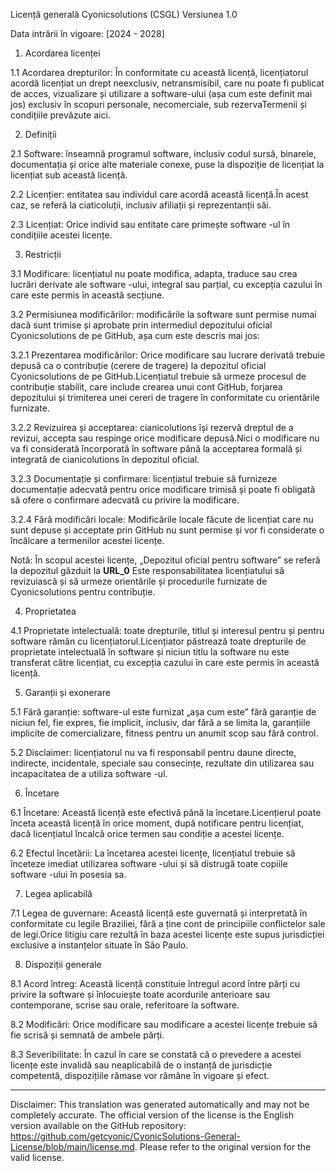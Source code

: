 Licență generală Cyonicsolutions (CSGL)
Versiunea 1.0

Data intrării în vigoare: [2024 - 2028]

1. Acordarea licenței

1.1 Acordarea drepturilor: În conformitate cu această licență, licențiatorul acordă licențiat un drept neexclusiv, netransmisibil, care nu poate fi publicat de acces, vizualizare și utilizare a software-ului (așa cum este definit mai jos) exclusiv în scopuri personale, necomerciale, sub rezervaTermenii și condițiile prevăzute aici.

2. Definiții

2.1 Software: înseamnă programul software, inclusiv codul sursă, binarele, documentația și orice alte materiale conexe, puse la dispoziție de licențiat la licențiat sub această licență.

2.2 Licențier: entitatea sau individul care acordă această licență.În acest caz, se referă la ciaticoluții, inclusiv afiliații și reprezentanții săi.

2.3 Licențiat: Orice individ sau entitate care primește software -ul în condițiile acestei licențe.

3. Restricții

3.1 Modificare: licențiatul nu poate modifica, adapta, traduce sau crea lucrări derivate ale software -ului, integral sau parțial, cu excepția cazului în care este permis în această secțiune.

3.2 Permisiunea modificărilor: modificările la software sunt permise numai dacă sunt trimise și aprobate prin intermediul depozitului oficial Cyonicsolutions de pe GitHub, așa cum este descris mai jos:

3.2.1 Prezentarea modificărilor: Orice modificare sau lucrare derivată trebuie depusă ca o contribuție (cerere de tragere) la depozitul oficial Cyonicsolutions de pe GitHub.Licențiatul trebuie să urmeze procesul de contribuție stabilit, care include crearea unui cont GitHub, forjarea depozitului și trimiterea unei cereri de tragere în conformitate cu orientările furnizate.

3.2.2 Revizuirea și acceptarea: cianicolutions își rezervă dreptul de a revizui, accepta sau respinge orice modificare depusă.Nici o modificare nu va fi considerată încorporată în software până la acceptarea formală și integrată de cianicolutions în depozitul oficial.

3.2.3 Documentație și confirmare: licențiatul trebuie să furnizeze documentație adecvată pentru orice modificare trimisă și poate fi obligată să ofere o confirmare adecvată cu privire la modificare.

3.2.4 Fără modificări locale: Modificările locale făcute de licențiat care nu sunt depuse și acceptate prin GitHub nu sunt permise și vor fi considerate o încălcare a termenilor acestei licențe.

Notă: În scopul acestei licențe, „Depozitul oficial pentru software” se referă la depozitul găzduit la __URL_0__ Este responsabilitatea licențiatului să revizuiască și să urmeze orientările și procedurile furnizate de Cyonicsolutions pentru contribuție.

4. Proprietatea

4.1 Proprietate intelectuală: toate drepturile, titlul și interesul pentru și pentru software rămân cu licențiatorul.Licențiator păstrează toate drepturile de proprietate intelectuală în software și niciun titlu la software nu este transferat către licențiat, cu excepția cazului în care este permis în această licență.

5. Garanții și exonerare

5.1 Fără garanție: software-ul este furnizat „așa cum este” fără garanție de niciun fel, fie expres, fie implicit, inclusiv, dar fără a se limita la, garanțiile implicite de comercializare, fitness pentru un anumit scop sau fără control.

5.2 Disclaimer: licențiatorul nu va fi responsabil pentru daune directe, indirecte, incidentale, speciale sau consecințe, rezultate din utilizarea sau incapacitatea de a utiliza software -ul.

6. Încetare

6.1 Încetare: Această licență este efectivă până la încetare.Licențierul poate înceta această licență în orice moment, după notificare pentru licențiat, dacă licențiatul încalcă orice termen sau condiție a acestei licențe.

6.2 Efectul încetării: La încetarea acestei licențe, licențiatul trebuie să înceteze imediat utilizarea software -ului și să distrugă toate copiile software -ului în posesia sa.

7. Legea aplicabilă

7.1 Legea de guvernare: Această licență este guvernată și interpretată în conformitate cu legile Braziliei, fără a ține cont de principiile conflictelor sale de legi.Orice litigiu care rezultă în baza acestei licențe este supus jurisdicției exclusive a instanțelor situate în São Paulo.

8. Dispoziții generale

8.1 Acord întreg: Această licență constituie întregul acord între părți cu privire la software și înlocuiește toate acordurile anterioare sau contemporane, scrise sau orale, referitoare la software.

8.2 Modificări: Orice modificare sau modificare a acestei licențe trebuie să fie scrisă și semnată de ambele părți.

8.3 Severibilitate: În cazul în care se constată că o prevedere a acestei licențe este invalidă sau neaplicabilă de o instanță de jurisdicție competentă, dispozițiile rămase vor rămâne în vigoare și efect.

---
Disclaimer: This translation was generated automatically and may not be completely accurate. The official version of the license is the English version available on the GitHub repository: https://github.com/getcyonic/CyonicSolutions-General-License/blob/main/license.md. Please refer to the original version for the valid license.